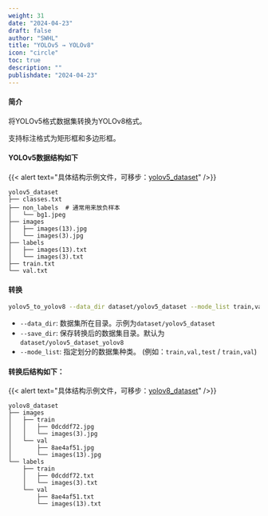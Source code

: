 ```yaml
---
weight: 31
date: "2024-04-23"
draft: false
author: "SWHL"
title: "YOLOv5 → YOLOv8"
icon: "circle"
toc: true
description: ""
publishdate: "2024-04-23"
---
```


#### 简介
将YOLOv5格式数据集转换为YOLOv8格式。

支持标注格式为矩形框和多边形框。

#### YOLOv5数据结构如下

{{< alert text="具体结构示例文件，可移步：[yolov5_dataset](https://github.com/RapidAI/LabelConvert/tree/main/tests/test_files/yolov5_dataset)" />}}


```text {linenos=table}
yolov5_dataset
├── classes.txt
├── non_labels  # 通常用来放负样本
│   └── bg1.jpeg
├── images
│   ├── images(13).jpg
│   └── images(3).jpg
├── labels
│   ├── images(13).txt
│   └── images(3).txt
├── train.txt
└── val.txt
```

#### 转换
```bash {linenos=table}
yolov5_to_yolov8 --data_dir dataset/yolov5_dataset --mode_list train,val
```

- `--data_dir`: 数据集所在目录。示例为`dataset/yolov5_dataset`
- `--save_dir`: 保存转换后的数据集目录。默认为`dataset/yolov5_dataset_yolov8`
- `--mode_list`: 指定划分的数据集种类。 (例如：`train,val,test` / `train,val`)

#### 转换后结构如下：

{{< alert text="具体结构示例文件，可移步：[yolov8_dataset](https://github.com/RapidAI/LabelConvert/tree/main/tests/test_files/yolov8_dataset)" />}}

```text {linenos=table}
yolov8_dataset
├── images
│   ├── train
│   │   ├── 0dcddf72.jpg
│   │   └── images(3).jpg
│   └── val
│       ├── 8ae4af51.jpg
│       └── images(13).jpg
└── labels
    ├── train
    │   ├── 0dcddf72.txt
    │   └── images(3).txt
    └── val
        ├── 8ae4af51.txt
        └── images(13).txt
```


<script src="https://giscus.app/client.js"
        data-repo="RapidAI/LabelConvert"
        data-repo-id="MDEwOlJlcG9zaXRvcnkzODkwNDExMDY="
        data-category="Q&A"
        data-category-id="DIC_kwDOFzBL0s4CYoY-"
        data-mapping="title"
        data-strict="0"
        data-reactions-enabled="1"
        data-emit-metadata="0"
        data-input-position="top"
        data-theme="preferred_color_scheme"
        data-lang="zh-CN"
        data-loading="lazy"
        crossorigin="anonymous"
        async>
</script>